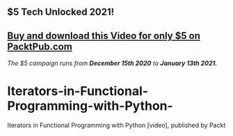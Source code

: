 ## $5 Tech Unlocked 2021!
[Buy and download this Video for only $5 on PacktPub.com](https://www.packtpub.com/product/iterators-in-functional-programming-with-python-video/9781788474535)
-----
*The $5 campaign         runs from __December 15th 2020__ to __January 13th 2021.__*

# Iterators-in-Functional-Programming-with-Python-
Iterators in Functional Programming with Python [video], published by Packt

